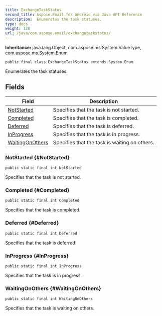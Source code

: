 ```yaml
---
title: ExchangeTaskStatus
second_title: Aspose.Email for Android via Java API Reference
description:  Enumerates the task statuses.
type: docs
weight: 128
url: /java/com.aspose.email/exchangetaskstatus/
---
```

**Inheritance:**
java.lang.Object, com.aspose.ms.System.ValueType, com.aspose.ms.System.Enum
```
public final class ExchangeTaskStatus extends System.Enum
```

Enumerates the task statuses.
## Fields

| Field | Description |
| --- | --- |
| [NotStarted](#NotStarted) | Specifies that the task is not started. |
| [Completed](#Completed) | Specifies that the task is completed. |
| [Deferred](#Deferred) | Specifies that the task is deferred. |
| [InProgress](#InProgress) | Specifies that the task is in progress. |
| [WaitingOnOthers](#WaitingOnOthers) | Specifies that the task is waiting on others. |
### NotStarted {#NotStarted}
```
public static final int NotStarted
```


Specifies that the task is not started.

### Completed {#Completed}
```
public static final int Completed
```


Specifies that the task is completed.

### Deferred {#Deferred}
```
public static final int Deferred
```


Specifies that the task is deferred.

### InProgress {#InProgress}
```
public static final int InProgress
```


Specifies that the task is in progress.

### WaitingOnOthers {#WaitingOnOthers}
```
public static final int WaitingOnOthers
```


Specifies that the task is waiting on others.

